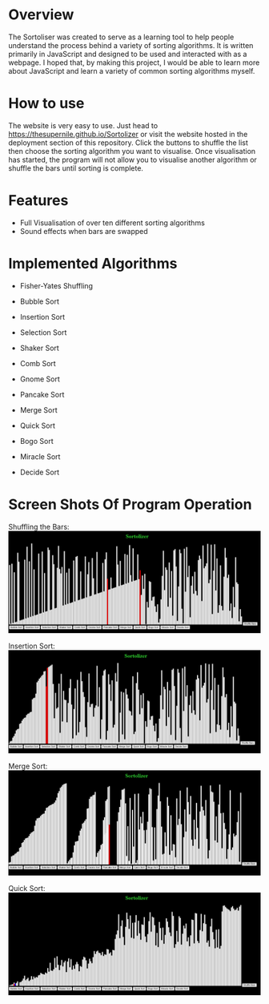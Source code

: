 # Overview
The Sortoliser was created to serve as a learning tool to help people understand the process behind a variety of sorting algorithms. It is written primarily in JavaScript and designed to be used and interacted with as a webpage. I hoped that, by making this project, I would be able to learn more about JavaScript and learn a variety of common sorting algorithms myself.

# How to use
The website is very easy to use. Just head to https://thesupernile.github.io/Sortolizer or visit the website hosted in the deployment section of this repository.
Click the buttons to shuffle the list then choose the sorting algorithm you want to visualise. Once visualisation has started, the program will not allow you to visualise another algorithm or shuffle the bars until sorting is complete.

# Features
* Full Visualisation of over ten different sorting algorithms
* Sound effects when bars are swapped

# Implemented Algorithms
* Fisher-Yates Shuffling

* Bubble Sort
* Insertion Sort
* Selection Sort
* Shaker Sort
* Comb Sort
* Gnome Sort
* Pancake Sort

* Merge Sort
* Quick Sort

* Bogo Sort
* Miracle Sort
* Decide Sort

# Screen Shots Of Program Operation

Shuffling the Bars:
![Fisher-Yates Shuffling](ProgramScreenshots/image.png)

Insertion Sort:
![Insertion Sort](ProgramScreenshots/image-1.png)

Merge Sort:
![Merge Sort](ProgramScreenshots/image-2.png)

Quick Sort:
![Quick Sort](ProgramScreenshots/image-3.png)
